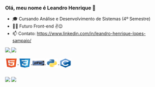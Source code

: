 ### Olá, meu nome é Leandro Henrique 🖖

- 🎓 Cursando Análise e Desenvolvimento de Sistemas (4º Semestre)
- 👨‍💻 Futuro Front-end ✌😉
- 📫 Contato: https://www.linkedin.com/in/leandro-henrique-lopes-sampaio/

<div>
    <a href="https://github.com/Leandro00023">
    <img height="160em" src="https://github-readme-stats.vercel.app/api?username=Leandro00023&show_icons=true&theme=dark&include_all_commits=true&count_private=true"/>
    <img height="160em" src="https://github-readme-stats.vercel.app/api/top-langs/?username=Leandro00023&layout=compact&langs_count=7&theme=dark"/>
</div>

<div style="display: inline_block"><br>
  <img align="center" alt="Leandro-HTML" height="30" width="40" src="https://raw.githubusercontent.com/devicons/devicon/master/icons/html5/html5-original.svg">
  <img align="center" alt="Leandro-CSS" height="30" width="40" src="https://raw.githubusercontent.com/devicons/devicon/master/icons/css3/css3-original.svg">
  <img align="center" alt="Leandro-php" height="30" width="40" src="https://raw.githubusercontent.com/devicons/devicon/master/icons/php/php-original.svg">
  <img align="center" alt="Leandro-Python" height="30" width="40" src="https://raw.githubusercontent.com/devicons/devicon/master/icons/python/python-original.svg">
  <img align="center" alt="Leandro-C" height="30" width="40" src="https://raw.githubusercontent.com/devicons/devicon/master/icons/c/c-original.svg">

  <!-- IREI ESTUDAR EM BREVE 
  <img align="center" alt="Leandro-Python" height="30" width="40"  
src="https://raw.githubusercontent.com/devicons/devicon/master/icons/java/java-original.svg">
  <img align="center" alt="Leandro-Python" height="30" width="40"      
src= "https://raw.githubusercontent.com/devicons/devicon/master/icons/javascript/javascript-original.svg">
-->


  
</div>
  
  ##
  
<div> 
  <a href="https://www.linkedin.com/in/leandro-henrique-lopes-sampaio-04457a1b9/" target="-blank"><img src="https://img.shields.io/badge/-LinkedIn-%230077B5?style=for-the-badge&logo=linkedin&logoColor=white" target="-blank"></a> 
 	<a href="mailto:leandro00023@hotmail.com" target="-blank"><img src="https://img.shields.io/badge/Microsoft_Hotmail-0078D4?style=for-the-badge&logo=microsoft-outlook&logoColor=white" target="-blank"></a>
  <!--![Snake animation](https://github.com/Leandro00023/Leandro00023/blob/output/github-contribution-grid-snake.svg)-->
</div>

